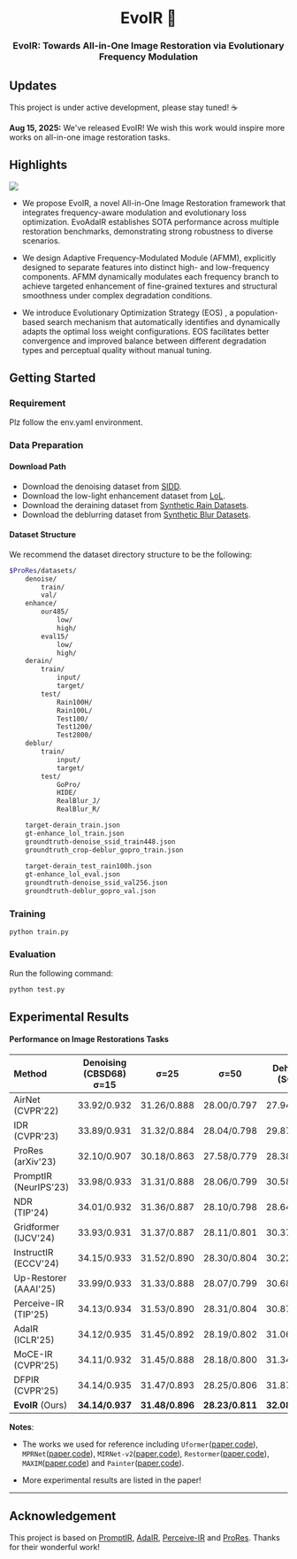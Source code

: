 <div align="center">
<h1> EvoIR 🌆</h1>
<h3> EvoIR: Towards All-in-One Image Restoration via Evolutionary Frequency Modulation </h3>

</div>


## Updates
This project is under active development, please stay tuned! ☕

**Aug 15, 2025:** We've released EvoIR! We wish this work would inspire more works on all-in-one image restoration tasks.


## Highlights
![](figures/main_figure.jpg)

* We propose EvoIR, a novel All-in-One Image Restoration framework that integrates frequency-aware modulation and evolutionary loss optimization. EvoAdaIR establishes SOTA performance across multiple restoration benchmarks, demonstrating strong robustness to diverse scenarios.

* We design Adaptive Frequency-Modulated Module (AFMM), explicitly designed to separate features into distinct high- and low-frequency components. AFMM dynamically modulates each frequency branch to achieve targeted enhancement of fine-grained textures and structural smoothness under complex degradation conditions.

* We introduce Evolutionary Optimization Strategy (EOS) , a population-based search mechanism that automatically identifies and dynamically adapts the optimal loss weight configurations. EOS facilitates better convergence and improved balance between different degradation types and perceptual quality without manual tuning.

## Getting Started

### Requirement
Plz follow the env.yaml environment.



### Data Preparation
#### Download Path
- Download the denoising dataset from [SIDD](https://www.eecs.yorku.ca/~kamel/sidd/).
- Download the low-light enhancement dataset from [LoL](https://daooshee.github.io/BMVC2018website/). 
- Download the deraining dataset from [Synthetic Rain Datasets](https://github.com/swz30/MPRNet/blob/main/Deraining/Datasets/README.md). 
- Download the deblurring dataset from [Synthetic Blur Datasets](https://github.com/swz30/MPRNet/blob/main/Deblurring/Datasets/README.md). 


#### Dataset Structure
We recommend the dataset directory structure to be the following:

```bash
$ProRes/datasets/
    denoise/
        train/
        val/
    enhance/
        our485/
            low/
            high/
        eval15/
            low/
            high/
    derain/
        train/
            input/
            target/
        test/
            Rain100H/
            Rain100L/
            Test100/
            Test1200/
            Test2800/
    deblur/
        train/
            input/
            target/
        test/
            GoPro/
            HIDE/
            RealBlur_J/
            RealBlur_R/

    target-derain_train.json
    gt-enhance_lol_train.json
    groundtruth-denoise_ssid_train448.json
    groundtruth_crop-deblur_gopro_train.json
    
    target-derain_test_rain100h.json
    gt-enhance_lol_eval.json
    groundtruth-denoise_ssid_val256.json
    groundtruth-deblur_gopro_val.json
```

### Training

```shell
python train.py
```



### Evaluation

Run the following command:
```shell
python test.py
```


## Experimental Results
<!-- [![PWC](https://img.shields.io/endpoint.svg?url=https://paperswithcode.com/badge/yolop-you-only-look-once-for-panoptic-driving/traffic-object-detection-on-bdd100k)](https://paperswithcode.com/sota/traffic-object-detection-on-bdd100k?p=yolop-you-only-look-once-for-panoptic-driving) -->

#### Performance on Image Restorations Tasks

| Method                | Denoising (CBSD68) σ=15 |       σ=25      |       σ=50      | Dehazing (SOTS) | Deraining (Rain100L) |     Average     | Params (M) |
| :-------------------- | :---------------------: | :-------------: | :-------------: | :-------------: | :------------------: | :-------------: | ---------: |
| AirNet (CVPR'22)      |       33.92/0.932       |   31.26/0.888   |   28.00/0.797   |   27.94/0.962   |      34.90/0.967     |   31.20/0.910   |       8.93 |
| IDR (CVPR'23)         |       33.89/0.931       |   31.32/0.884   |   28.04/0.798   |   29.87/0.970   |      36.03/0.971     |   31.83/0.911   |      15.34 |
| ProRes (arXiv'23)     |       32.10/0.907       |   30.18/0.863   |   27.58/0.779   |   28.38/0.938   |      33.68/0.954     |   30.38/0.888   |     370.63 |
| PromptIR (NeurIPS'23) |       33.98/0.933       |   31.31/0.888   |   28.06/0.799   |   30.58/0.974   |      36.37/0.972     |   32.06/0.913   |      32.96 |
| NDR (TIP'24)          |       34.01/0.932       |   31.36/0.887   |   28.10/0.798   |   28.64/0.962   |      35.42/0.969     |   31.51/0.910   |      28.40 |
| Gridformer (IJCV'24)  |       33.93/0.931       |   31.37/0.887   |   28.11/0.801   |   30.37/0.970   |      37.15/0.972     |   32.19/0.912   |      34.07 |
| InstructIR (ECCV'24)  |       34.15/0.933       |   31.52/0.890   |   28.30/0.804   |   30.22/0.959   |      37.98/0.978     |   32.43/0.913   |      15.84 |
| Up-Restorer (AAAI'25) |       33.99/0.933       |   31.33/0.888   |   28.07/0.799   |   30.68/0.977   |      36.74/0.978     |   32.16/0.915   |      28.01 |
| Perceive-IR (TIP'25)  |       34.13/0.934       |   31.53/0.890   |   28.31/0.804   |   30.87/0.975   |      38.29/0.980     |   32.63/0.917   |      42.02 |
| AdaIR (ICLR'25)       |       34.12/0.935       |   31.45/0.892   |   28.19/0.802   |   31.06/0.980   |      38.64/0.983     |   32.69/0.918   |      28.77 |
| MoCE-IR (CVPR'25)     |       34.11/0.932       |   31.45/0.888   |   28.18/0.800   |   31.34/0.979   |      38.57/0.984     |   32.73/0.917   |      25.35 |
| DFPIR (CVPR'25)       |       34.14/0.935       |   31.47/0.893   |   28.25/0.806   |   31.87/0.980   |      38.65/0.982     |   32.88/0.919   |      31.10 |
| **EvoIR** (Ours)      |     **34.14/0.937**     | **31.48/0.896** | **28.23/0.811** | **32.08/0.982** |    **39.07/0.985**   | **33.00/0.922** |  **36.68** |



**Notes**: 
- The works we used for reference including `Uformer`([paper](https://openaccess.thecvf.com/content/CVPR2022/papers/Wang_Uformer_A_General_U-Shaped_Transformer_for_Image_Restoration_CVPR_2022_paper.pdf),[code](https://github.com/ZhendongWang6/Uformer)), `MPRNet`([paper](https://openaccess.thecvf.com/content/CVPR2021/papers/Zamir_Multi-Stage_Progressive_Image_Restoration_CVPR_2021_paper.pdf),[code](https://github.com/swz30/MPRNet)), `MIRNet-v2`([paper](https://www.waqaszamir.com/publication/zamir-2022-mirnetv2/),[code](https://github.com/swz30/MIRNetv2)), `Restormer`([paper](https://openaccess.thecvf.com/content/CVPR2022/papers/Zamir_Restormer_Efficient_Transformer_for_High-Resolution_Image_Restoration_CVPR_2022_paper.pdf),[code](https://github.com/swz30/Restormer)), `MAXIM`([paper](https://openaccess.thecvf.com//content/CVPR2022/papers/Tu_MAXIM_Multi-Axis_MLP_for_Image_Processing_CVPR_2022_paper.pdf),[code](https://github.com/google-research/maxim)) and `Painter`([paper](https://openaccess.thecvf.com/content/CVPR2023/papers/Wang_Images_Speak_in_Images_A_Generalist_Painter_for_In-Context_Visual_CVPR_2023_paper.pdf),[code](https://github.com/baaivision/Painter)).

- More experimental results are listed in the paper!
---

<!-- #### ProRes and the vanilla task-specific models:


<table class="tg">
<thead>
  <tr>
    <th class="tg-c3ow" rowspan="3"></th>
    <th class="tg-c3ow" colspan="2">denoising</th>
    <th class="tg-c3ow" colspan="2">deraining</th>
    <th class="tg-c3ow" colspan="2">enhance</th>
    <th class="tg-c3ow" colspan="2">deblurring</th>
  </tr>
  <tr>
    <th class="tg-c3ow" colspan="2">SIDD</th>
    <th class="tg-c3ow" colspan="2">5 datasets</th>
    <th class="tg-c3ow" colspan="2">LoL</th>
    <th class="tg-c3ow" colspan="2">4 datasets</th>
  </tr>
  <tr>
    <th class="tg-c3ow">PSNR</th>
    <th class="tg-c3ow">SSIM</th>
    <th class="tg-c3ow">PSNR</th>
    <th class="tg-c3ow">SSIM</th>
    <th class="tg-c3ow">PSNR</th>
    <th class="tg-c3ow">SSIM</th>
    <th class="tg-c3ow">PSNR</th>
    <th class="tg-c3ow">SSIM</th>
  </tr>
</thead>
<tbody>
  <tr>
    <td class="tg-c3ow" colspan="9">Task-specific models</td>
  </tr>
  <tr>
    <th class="tg-nrix" rowspan="4">ViT-Large</th>
    <td class="tg-c3ow"><span style="font-weight:normal;font-style:normal">39.74</span></td>
    <td class="tg-c3ow"><span style="font-weight:normal;font-style:normal">0.969</span></td>
    <td class="tg-0pky">-</td>
    <td class="tg-0pky">-</td>
    <td class="tg-0pky">-</td>
    <td class="tg-0pky">-</td>
    <td class="tg-0pky">-</td>
    <td class="tg-0pky">-</td>
  </tr>
  <tr>
    <td class="tg-c3ow">-</td>
    <td class="tg-c3ow">-</td>
    <td class="tg-c3ow"><span style="font-weight:normal;font-style:normal">29.95</span></td>
    <td class="tg-c3ow"><span style="font-weight:normal;font-style:normal">0.879</span></td>
    <td class="tg-c3ow">-</td>
    <td class="tg-c3ow">-</td>
    <td class="tg-c3ow">-</td>
    <td class="tg-c3ow">-</td>
  </tr>
  <tr>
    <td class="tg-c3ow">-</td>
    <td class="tg-c3ow">-</td>
    <td class="tg-c3ow">-</td>
    <td class="tg-c3ow">-</td>
    <td class="tg-c3ow"><span style="font-weight:normal;font-style:normal">18.91</span></td>
    <td class="tg-c3ow">0.741</td>
    <td class="tg-c3ow">-</td>
    <td class="tg-c3ow">-</td>
  </tr>
  <tr>
    <td class="tg-c3ow">-</td>
    <td class="tg-c3ow">-</td>
    <td class="tg-c3ow">-</td>
    <td class="tg-c3ow">-</td>
    <td class="tg-c3ow">-</td>
    <td class="tg-c3ow">-</td>
    <td class="tg-c3ow"><span style="font-weight:normal;font-style:normal">27.51</span></td>
    <td class="tg-c3ow">0.882</td>
  </tr>
  <tr>
    <td class="tg-c3ow" colspan="9">Universal models</td>
  </tr>
  <tr>
    <td class="tg-c3ow"><span style="font-weight:400;font-style:normal;text-decoration:none">ViT-Large</span></td>
    <td class="tg-c3ow">39.28</td>
    <td class="tg-c3ow"><span style="font-weight:normal;font-style:normal">0.967</span></td>
    <td class="tg-c3ow">30.75</td>
    <td class="tg-c3ow"><span style="font-weight:400;font-style:normal;text-decoration:none">0.893</span></td>
    <td class="tg-c3ow">21.69</td>
    <td class="tg-c3ow">0.850</td>
    <td class="tg-c3ow">20.57</td>
    <td class="tg-c3ow">0.680</td>
  </tr>
  <tr>
    <td class="tg-c3ow">ProRes</td>
    <td class="tg-c3ow"><span style="font-weight:normal;font-style:normal">39.28</span></td>
    <td class="tg-c3ow"><span style="font-weight:400;font-style:normal;text-decoration:none">0.967</span></td>
    <td class="tg-c3ow">30.67</td>
    <td class="tg-c3ow">0.891</td>
    <td class="tg-c3ow">22.73</td>
    <td class="tg-c3ow">0.877</td>
    <td class="tg-c3ow">28.03</td>
    <td class="tg-c3ow">0.897</td>
  </tr>
</tbody>
</table>

--- -->
<!-- 
#### Different training strategies for ProRes with degradation-aware visual prompts:

<table class="tg">
<thead>
  <tr>
    <th class="tg-nrix" colspan="2" rowspan="2">Prompt</th>
    <th class="tg-c3ow" colspan="2">denoising</th>
    <th class="tg-c3ow" colspan="2">deraining</th>
    <th class="tg-c3ow" colspan="2">enhance</th>
    <th class="tg-c3ow" colspan="2">deblurring</th>
  </tr>
  <tr>
    <th class="tg-c3ow" colspan="2">SIDD</th>
    <th class="tg-c3ow" colspan="2">5 datasets</th>
    <th class="tg-c3ow" colspan="2">LoL</th>
    <th class="tg-c3ow" colspan="2">4 datasets</th>
  </tr>
</thead>
<tbody>
  <tr>
    <td class="tg-baqh"><span style="font-weight:normal;font-style:normal">Initialization</span></td>
    <td class="tg-c3ow"><span style="font-weight:normal;font-style:normal">Learnable</span></td>
    <td class="tg-c3ow">PSNR</td>
    <td class="tg-c3ow">SSIM</td>
    <td class="tg-c3ow">PSNR</td>
    <td class="tg-c3ow">SSIM</td>
    <td class="tg-c3ow">PSNR</td>
    <td class="tg-c3ow">SSIM</td>
    <td class="tg-c3ow">PSNR</td>
    <td class="tg-c3ow">SSIM</td>
  </tr>
  <tr>
    <td class="tg-baqh"><span style="font-weight:normal;font-style:normal">Random</span></td>
    <td class="tg-c3ow"><span style="font-weight:normal;font-style:normal">Learnable</span></td>
    <td class="tg-c3ow">39.24</td>
    <td class="tg-c3ow">0.966</td>
    <td class="tg-c3ow"><span style="font-weight:400;font-style:normal;text-decoration:none">29.98</span></td>
    <td class="tg-c3ow"><span style="font-weight:400;font-style:normal;text-decoration:none">0.881</span></td>
    <td class="tg-c3ow"><span style="font-weight:400;font-style:normal;text-decoration:none">10.60</span></td>
    <td class="tg-c3ow"><span style="font-weight:400;font-style:normal;text-decoration:none">0.417</span></td>
    <td class="tg-c3ow">26.19</td>
    <td class="tg-c3ow">0.844</td>
  </tr>
  <tr>
    <td class="tg-baqh"><span style="font-weight:normal;font-style:normal">Random</span></td>
    <td class="tg-c3ow"><span style="font-weight:normal;font-style:normal">Detached</span></td>
    <td class="tg-c3ow">39.14</td>
    <td class="tg-c3ow"><span style="font-weight:400;font-style:normal;text-decoration:none">0.966</span></td>
    <td class="tg-c3ow">29.98</td>
    <td class="tg-c3ow">0.877</td>
    <td class="tg-c3ow">22.02</td>
    <td class="tg-c3ow">0.819</td>
    <td class="tg-c3ow">28.10</td>
    <td class="tg-c3ow"><span style="font-weight:400;font-style:normal;text-decoration:none">0.898</span></td>
  </tr>
  <tr>
    <td class="tg-baqh"><span style="font-weight:normal;font-style:normal">Pre-trained</span></td>
    <td class="tg-c3ow">Learnable</td>
    <td class="tg-c3ow">39.26</td>
    <td class="tg-c3ow">0.967</td>
    <td class="tg-c3ow"><span style="font-weight:400;font-style:normal;text-decoration:none">30.20</span></td>
    <td class="tg-c3ow"><span style="font-weight:400;font-style:normal;text-decoration:none">0.884</span></td>
    <td class="tg-c3ow">22.47</td>
    <td class="tg-c3ow">0.876</td>
    <td class="tg-c3ow">27.83</td>
    <td class="tg-c3ow">0.891</td>
  </tr>
  <tr>
    <td class="tg-baqh"><span style="font-weight:400;font-style:normal;text-decoration:none">Pre-trained</span></td>
    <td class="tg-c3ow"><span style="font-weight:normal;font-style:normal">Detached</span></td>
    <td class="tg-c3ow"><span style="font-weight:normal;font-style:normal">39.28</span></td>
    <td class="tg-c3ow"><span style="font-weight:400;font-style:normal;text-decoration:none">0.967</span></td>
    <td class="tg-c3ow">30.67</td>
    <td class="tg-c3ow">0.891</td>
    <td class="tg-c3ow">22.73</td>
    <td class="tg-c3ow">0.877</td>
    <td class="tg-c3ow">28.03</td>
    <td class="tg-c3ow">0.897</td>
  </tr>
</tbody>
</table>
  
--- -->


<!-- #### Prompt tuning on the FiveK and RESIDE-6K datasets:

<table class="tg">
<thead>
  <tr>
    <th class="tg-9wq8" rowspan="3">Methods</th>
    <th class="tg-9wq8" colspan="2">Enhancement</th>
    <th class="tg-9wq8" colspan="2">Dehazing</th>
  </tr>
  <tr>
    <th class="tg-9wq8" colspan="2">FiveK</th>
    <th class="tg-9wq8" colspan="2">RESIDE-6K</th>
  </tr>
  <tr>
    <th class="tg-9wq8">PSNR</th>
    <th class="tg-9wq8">SSIM</th>
    <th class="tg-9wq8">PSNR</th>
    <th class="tg-9wq8">SSIM</th>
  </tr>
</thead>
<tbody>
  <tr>
    <td class="tg-9wq8"><span style="font-weight:400;font-style:normal;text-decoration:none">ProRes </span>w/o Prompt Tuning</td>
    <td class="tg-9wq8">18.94</td>
    <td class="tg-9wq8"><span style="font-weight:400;font-style:normal;text-decoration:none">0.815</span></td>
    <td class="tg-9wq8">-</td>
    <td class="tg-9wq8">-</td>
  </tr>
  <tr>
    <td class="tg-9wq8"><span style="font-weight:400;font-style:normal;text-decoration:none">ProRes w/ Prompt Tuning</span></td>
    <td class="tg-9wq8">22.78</td>
    <td class="tg-9wq8">0.839</td>
    <td class="tg-9wq8">21.47</td>
    <td class="tg-9wq8">0.840</td>
  </tr>
</tbody>
</table> -->

<!--
## Visualizations

### Control Ability
#### 1.Independent Control
Visualization results processed from images of different corruptions. Compared with the original inputs, the outputs are consistent with the given visual prompts.
![](figures/S1_independent.jpg)

#### 2. Sensitive to Irrelevant Task-specific Prompts
Visualization results processed by different prompts. Compared with the original inputs, the outputs remain unchanged with irrelevant visual prompts.
![](figures/S2_irrelevant.jpg)

#### 3. Tackle Complicated Corruptions
Visualization results processed by ProRes from images of mixed types of degradation, i.e., low-light and rainy. ProRes adopts two visual prompts for low-light enhancement (E) and deraining (D) and combines the two visual prompts by linear weighted sum, i.e., αD + (1 − α)E, to control the restoration process.
![](figures/S3_combine.jpg)


### Adaptation on New Datasets & Task
#### 1. Low-light Enhancement Results
Visualization results of ProRes on the FiveK dataset. We adopt two settings, i.e., direct inference and prompt tuning, to evaluate ProRes on the FiveK dataset (a new dataset for low-light enhancement).
![](figures/tuning_fivek.jpg)
#### 2. Dehazing Results
Visualization results of ProRes on the RESIDE-6K dataset via prompt tuning for image dehazing (a new task).
![](figures/tuning_reside.jpg)
-->



## Acknowledgement
This project is based on [PromptIR](https://github.com/va1shn9v/PromptIR), [AdaIR](https://github.com/c-yn/AdaIR), [Perceive-IR](https://github.com/House-yuyu/Perceive-IR) and [ProRes](https://github.com/leonmakise/ProRes). Thanks for their wonderful work!

